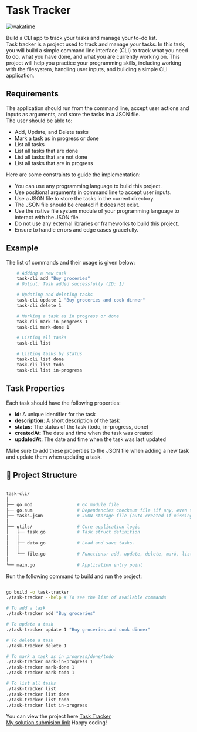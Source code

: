 # Task Tracker

[![wakatime](https://wakatime.com/badge/user/6d7c48ee-9185-4251-a234-e029aa6b148d/project/ae9fca07-65f1-4a01-b13e-71208ddf6306.svg)](https://wakatime.com/badge/user/6d7c48ee-9185-4251-a234-e029aa6b148d/project/ae9fca07-65f1-4a01-b13e-71208ddf6306)

Build a CLI app to track your tasks and manage your to-do list.</br>
Task tracker is a project used to track and manage your tasks. In this task, you will build a simple command line interface (CLI) to track what you need to do, what you have done, and what you are currently working on. This project will help you practice your programming skills, including working with the filesystem, handling user inputs, and building a simple CLI application.

## Requirements

The application should run from the command line, accept user actions and inputs as arguments, and store the tasks in a JSON file.</br>
The user should be able to:

- Add, Update, and Delete tasks
- Mark a task as in progress or done
- List all tasks
- List all tasks that are done
- List all tasks that are not done
- List all tasks that are in progress

Here are some constraints to guide the implementation:

- You can use any programming language to build this project.
- Use positional arguments in command line to accept user inputs.
- Use a JSON file to store the tasks in the current directory.
- The JSON file should be created if it does not exist.
- Use the native file system module of your programming language to interact with the JSON file.
- Do not use any external libraries or frameworks to build this project.
- Ensure to handle errors and edge cases gracefully.

## Example

The list of commands and their usage is given below:

```bash
    # Adding a new task
    task-cli add "Buy groceries"
    # Output: Task added successfully (ID: 1)

    # Updating and deleting tasks
    task-cli update 1 "Buy groceries and cook dinner"
    task-cli delete 1

    # Marking a task as in progress or done
    task-cli mark-in-progress 1
    task-cli mark-done 1

    # Listing all tasks
    task-cli list

    # Listing tasks by status
    task-cli list done
    task-cli list todo
    task-cli list in-progress

```

## Task Properties

Each task should have the following properties:

- **id**: A unique identifier for the task
- **description**: A short description of the task
- **status**: The status of the task (todo, in-progress, done)
- **createdAt**: The date and time when the task was created
- **updatedAt**: The date and time when the task was last updated

Make sure to add these properties to the JSON file when adding a new task and update them when updating a task.

## 📂 Project Structure

``` graphql

task-cli/
│
├── go.mod                 # Go module file
├── go.sum                 # Dependencies checksum file (if any, even though no external libs here)
├── tasks.json             # JSON storage file (auto-created if missing)
│
├── utils/                 # Core application logic
│   ├── task.go            # Task struct definition
│   │        
│   ├── data.go            # Load and save tasks.
│   │        
│   └── file.go            # Functions: add, update, delete, mark, list
│
└── main.go                # Application entry point

```

Run the following command to build and run the project:

```bash

go build -o task-tracker
./task-tracker --help # To see the list of available commands

# To add a task
./task-tracker add "Buy groceries"

# To update a task
./task-tracker update 1 "Buy groceries and cook dinner"

# To delete a task
./task-tracker delete 1

# To mark a task as in progress/done/todo
./task-tracker mark-in-progress 1
./task-tracker mark-done 1
./task-tracker mark-todo 1

# To list all tasks
./task-tracker list
./task-tracker list done
./task-tracker list todo
./task-tracker list in-progress
```

You can view the project here [Task Tracker](https://roadmap.sh/projects/task-tracker)
</br>
[My solution submision link](https://roadmap.sh/projects/task-tracker/solutions?u=6724c2b131d65c235d088343)
Happy coding!
